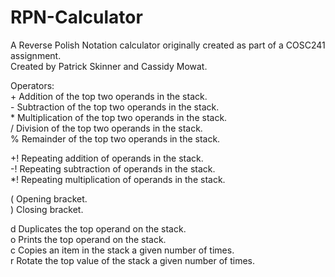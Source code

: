 # RPN-Calculator
A Reverse Polish Notation calculator originally created as part of a COSC241 assignment.  
Created by Patrick Skinner and Cassidy Mowat.

Operators:  
\+ Addition of the top two operands in the stack.  
\- Subtraction of the top two operands in the stack.  
\* Multiplication of the top two operands in the stack.  
/ Division of the top two operands in the stack.  
% Remainder of the top two operands in the stack.  

+! Repeating addition of operands in the stack.  
-! Repeating subtraction of operands in the stack.  
*! Repeating multiplication of operands in the stack.  

( Opening bracket.  
) Closing bracket.  

d Duplicates the top operand on the stack.  
o Prints the top operand on the stack.  
c Copies an item in the stack a given number of times.  
r Rotate the top value of the stack a given number of times.  


